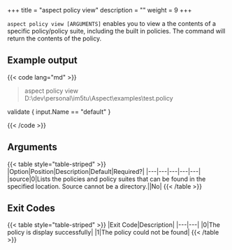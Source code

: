 +++
title = "aspect policy view"
description = ""
weight = 9
+++

`aspect policy view [ARGUMENTS]` enables you to view a the contents of a specific policy/policy suite, including the built in policies. The command will return the contents of the policy.


## Example output

{{< code lang="md" >}}
> aspect policy view D:\dev\personal\im5tu\Aspect\examples\test.policy

validate {
    input.Name == "default"
}

{{< /code >}}

## Arguments
{{< table style="table-striped" >}}
|Option|Position|Description|Default|Required?|
|---|---|---|---|---|
|source|0|Lists the policies and policy suites that can be found in the specified location. Source cannot be a directory.||No|
{{< /table >}}

## Exit Codes

{{< table style="table-striped" >}}
|Exit Code|Description|
|---|---|
|0|The policy is display successfully|
|1|The policy could not be found|
{{< /table >}}
